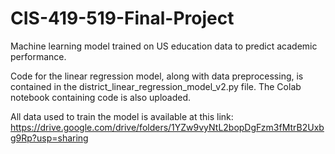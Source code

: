 # CIS-419-519-Final-Project
Machine learning model trained on US education data to predict academic performance.

Code for the linear regression model, along with data preprocessing, is contained in the district_linear_regression_model_v2.py file.
The Colab notebook containing code is also uploaded.

All data used to train the model is available at this link:
https://drive.google.com/drive/folders/1YZw9vyNtL2bopDgFzm3fMtrB2Uxbg9Rp?usp=sharing
